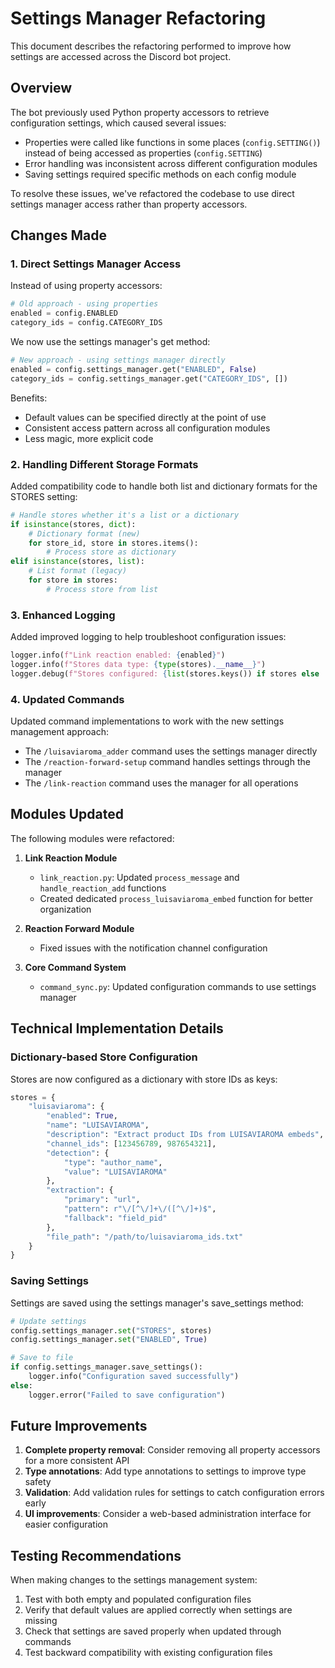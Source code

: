 # Settings Manager Refactoring

This document describes the refactoring performed to improve how settings are accessed across the Discord bot project.

## Overview

The bot previously used Python property accessors to retrieve configuration settings, which caused several issues:
- Properties were called like functions in some places (`config.SETTING()`) instead of being accessed as properties (`config.SETTING`)
- Error handling was inconsistent across different configuration modules
- Saving settings required specific methods on each config module

To resolve these issues, we've refactored the codebase to use direct settings manager access rather than property accessors.

## Changes Made

### 1. Direct Settings Manager Access

Instead of using property accessors:

```python
# Old approach - using properties
enabled = config.ENABLED
category_ids = config.CATEGORY_IDS
```

We now use the settings manager's get method:

```python
# New approach - using settings manager directly
enabled = config.settings_manager.get("ENABLED", False)
category_ids = config.settings_manager.get("CATEGORY_IDS", [])
```

Benefits:
- Default values can be specified directly at the point of use
- Consistent access pattern across all configuration modules
- Less magic, more explicit code

### 2. Handling Different Storage Formats

Added compatibility code to handle both list and dictionary formats for the STORES setting:

```python
# Handle stores whether it's a list or a dictionary
if isinstance(stores, dict):
    # Dictionary format (new)
    for store_id, store in stores.items():
        # Process store as dictionary
elif isinstance(stores, list):
    # List format (legacy)
    for store in stores:
        # Process store from list
```

### 3. Enhanced Logging

Added improved logging to help troubleshoot configuration issues:

```python
logger.info(f"Link reaction enabled: {enabled}")
logger.info(f"Stores data type: {type(stores).__name__}")
logger.debug(f"Stores configured: {list(stores.keys()) if stores else 'None'}")
```

### 4. Updated Commands

Updated command implementations to work with the new settings management approach:

- The `/luisaviaroma_adder` command uses the settings manager directly
- The `/reaction-forward-setup` command handles settings through the manager
- The `/link-reaction` command uses the manager for all operations

## Modules Updated

The following modules were refactored:

1. **Link Reaction Module**
   - `link_reaction.py`: Updated `process_message` and `handle_reaction_add` functions
   - Created dedicated `process_luisaviaroma_embed` function for better organization

2. **Reaction Forward Module**
   - Fixed issues with the notification channel configuration

3. **Core Command System**
   - `command_sync.py`: Updated configuration commands to use settings manager

## Technical Implementation Details

### Dictionary-based Store Configuration

Stores are now configured as a dictionary with store IDs as keys:

```python
stores = {
    "luisaviaroma": {
        "enabled": True,
        "name": "LUISAVIAROMA",
        "description": "Extract product IDs from LUISAVIAROMA embeds",
        "channel_ids": [123456789, 987654321],
        "detection": {
            "type": "author_name",
            "value": "LUISAVIAROMA"
        },
        "extraction": {
            "primary": "url",
            "pattern": r"\/[^\/]+\/([^\/]+)$",
            "fallback": "field_pid"
        },
        "file_path": "/path/to/luisaviaroma_ids.txt"
    }
}
```

### Saving Settings

Settings are saved using the settings manager's save_settings method:

```python
# Update settings
config.settings_manager.set("STORES", stores)
config.settings_manager.set("ENABLED", True)

# Save to file
if config.settings_manager.save_settings():
    logger.info("Configuration saved successfully")
else:
    logger.error("Failed to save configuration")
```

## Future Improvements

1. **Complete property removal**: Consider removing all property accessors for a more consistent API
2. **Type annotations**: Add type annotations to settings to improve type safety
3. **Validation**: Add validation rules for settings to catch configuration errors early
4. **UI improvements**: Consider a web-based administration interface for easier configuration

## Testing Recommendations

When making changes to the settings management system:

1. Test with both empty and populated configuration files
2. Verify that default values are applied correctly when settings are missing
3. Check that settings are saved properly when updated through commands
4. Test backward compatibility with existing configuration files 